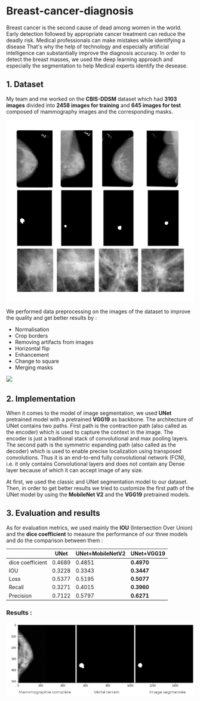 # Breast-cancer-diagnosis
Breast cancer is the second cause of dead among women in the world. Early detection followed by appropriate cancer treatment can reduce the deadly risk. Medical professionals can make mistakes while identifying a disease That's why the help of technology and especially artificial intelligence can substantially improve the diagnosis accuracy. 
In order to detect the breast masses, we used the deep learning approach and especially the segmentation to help Medical experts identify the desease.

## 1. Dataset
My team and me worked on the **CBIS-DDSM** dataset which had **3103 images** divided into **2458 images for training** and **645 images for test** composed of mammography images and the corresponding masks.

<img src="images/DDSM.png">



We performed data preprocessing on the images of the dataset to improve the quality and get better results by :

* Normalisation
* Crop borders
* Removing artifacts from images
* Horizontal flip
* Enhancement
* Change to square
* Merging masks

<img src="images/prétraitement.PNG">



## 2. Implementation
When it comes to the model of image segmentation, we used **UNet** pretrained model with a pretrained **VGG19** as backbone.
The architecture of UNet contains two paths. First path is the contraction path (also called as the encoder) which is used to capture the context in the image. The encoder is just a traditional stack of convolutional and max pooling layers. The second path is the symmetric expanding path (also called as the decoder) which is used to enable precise localization using transposed convolutions. Thus it is an end-to-end fully convolutional network (FCN), i.e. it only contains Convolutional layers and does not contain any Dense layer because of which it can accept image of any size.

At first, we used the classic and UNet segmentation model to our dataset. Then, in order to get better results we tried to customize the first path of the UNet model by using the **MobileNet V2** and the **VGG19** pretrained models.  

## 3. Evaluation and results
As for evaluation metrics, we used mainly the **IOU** (Intersection Over Union) and the **dice coefficient** to measure the performance of our three models and do the comparison between them : 

|  | UNet | UNet+MobileNetV2 | **UNet+VGG19** |
| ---------------- | ------ | ---------------- | ---------- |
| dice coefficient | 0.4689 | 0.4851 | **0.4970** |
| IOU | 0.3228 | 0.3343 | **0.3447** |
| Loss | 0.5377 | 0.5195 | **0.5077** |
| Recall | 0.3271 | 0.4015 | **0.3960** |
| Precision| 0.7122 | 0.5797 | **0.6271** |

### Results : 

<img src="images/result.PNG">

